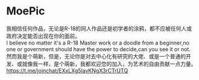 # MoePic
我相信任何作品，无论是R-18的同人作品还是初学者的涂鸦，都不应被任何人或政府决定能否出现在你的面前。  
I believe no matter it's a R-18 Master work or a doodle from a beginner,no one or government should have the power to  decide,can you see it or not.  
然而我是个萌新，但是，无论你是对去中心化有研究的大佬、或是一个普通的开发、或就像我一样，是个萌新，我都欢迎您的加入，为艺术的自由贡献一点力量。  
https://t.me/joinchat/EXxLXg5lavKNgX3rCTrUTQ  

